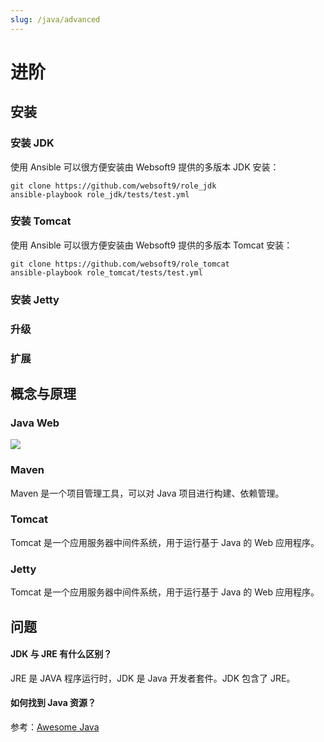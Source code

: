 ```yaml
---
slug: /java/advanced
---
```


# 进阶

## 安装

### 安装 JDK

使用 Ansible 可以很方便安装由 Websoft9 提供的多版本 JDK 安装：  

```
git clone https://github.com/websoft9/role_jdk
ansible-playbook role_jdk/tests/test.yml
```

### 安装 Tomcat

使用 Ansible 可以很方便安装由 Websoft9 提供的多版本 Tomcat 安装：  

```
git clone https://github.com/websoft9/role_tomcat
ansible-playbook role_tomcat/tests/test.yml
```

### 安装 Jetty

### 升级

### 扩展

## 概念与原理

### Java Web

![](https://libs.websoft9.com/Websoft9/DocsPicture/zh/java/java-jvmweb-websoft9.png)

### Maven

Maven 是一个项目管理工具，可以对 Java 项目进行构建、依赖管理。

### Tomcat

Tomcat 是一个应用服务器中间件系统，用于运行基于 Java 的 Web 应用程序。

### Jetty 

Tomcat 是一个应用服务器中间件系统，用于运行基于 Java 的 Web 应用程序。

## 问题

#### JDK 与 JRE 有什么区别？

JRE 是 JAVA 程序运行时，JDK 是 Java 开发者套件。JDK 包含了 JRE。

#### 如何找到 Java 资源？

参考：[Awesome Java](https://github.com/akullpp/awesome-java)
